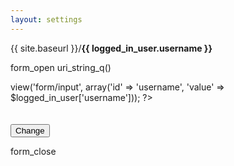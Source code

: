 ```yaml
---
layout: settings
---
```


{{ site.baseurl }}/<strong>{{ logged_in_user.username }}</strong></p>

form_open uri_string_q() 

<?php
$this->view('form/input', array('id' => 'username', 'value' => $logged_in_user['username']));
?>

<br>
<br>
<br>

<!-- Accent-colored raised button with ripple -->
<button class="mdl-button mdl-js-button mdl-button--raised mdl-js-ripple-effect mdl-button--accent" type="submit">
    Change
</button>

form_close
